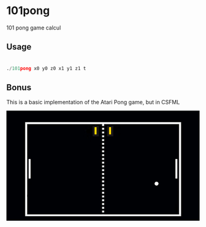 # 101pong

101 pong game calcul

## Usage

```python

./101pong x0 y0 z0 x1 y1 z1 t
```

## Bonus

This is a basic implementation of the Atari Pong game, but in CSFML

![Screenshot](bonus/template/exemple.jpg)